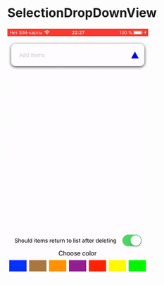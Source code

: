 # SelectionDropDownView
![alt tag](https://github.com/madoffox/SelectionDropDownView/blob/master/ScreenRecording_04-22-2018%2022:26.gif)
